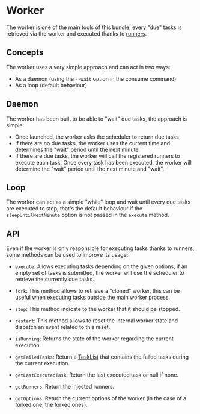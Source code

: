 # Worker

The worker is one of the main tools of this bundle, every "due" tasks is retrieved via the worker
and executed thanks to [runners](runners.md).

## Concepts

The worker uses a very simple approach and can act in two ways:

- As a daemon (using the `--wait` option in the consume command)
- As a loop (default behaviour)

## Daemon

The worker has been built to be able to "wait" due tasks, the approach is simple:

- Once launched, the worker asks the scheduler to return due tasks
- If there are no due tasks, the worker uses the current time and determines the "wait" period until the next minute.
- If there are due tasks, the worker will call the registered runners to execute each task. Once every task
has been executed, the worker will determine the "wait" period until the next minute and "wait".

## Loop

The worker can act as a simple "while" loop and wait until every due tasks are executed to stop,
that's the default behaviour if the `sleepUntilNextMinute` option is not passed in the `execute` method.

## API

Even if the worker is only responsible for executing tasks thanks to runners, 
some methods can be used to improve its usage:

- `execute`: Allows executing tasks depending on the given options, 
             if an empty set of tasks is submitted, 
             the worker will use the scheduler to retrieve the currently due tasks.

- `fork`: This method allows to retrieve a "cloned" worker, 
          this can be useful when executing tasks outside the main worker process.

- `stop`: This method indicate to the worker that it should be stopped.

- `restart`: This method allows to reset the internal worker state and dispatch an event related to this reset.

- `isRunning`: Returns the state of the worker regarding the current execution.

- `getFailedTasks`: Return a [TaskList](../src/Task/TaskList.php) 
                    that contains the failed tasks during the current execution.

- `getLastExecutedTask`: Return the last executed task or null if none.

- `getRunners`: Return the injected runners.

- `getOptions`: Return the current options of the worker (in the case of a forked one, the forked ones).
